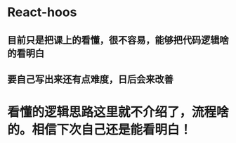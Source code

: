 # React-hoos
## 目前只是把课上的看懂，很不容易，能够把代码逻辑啥的看明白
## 要自己写出来还有点难度，日后会来改善

# 看懂的逻辑思路这里就不介绍了，流程啥的。相信下次自己还是能看明白！
